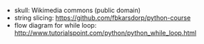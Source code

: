 * skull: Wikimedia commons (public domain)
* string slicing: https://github.com/fbkarsdorp/python-course
* flow diagram for while loop: http://www.tutorialspoint.com/python/python_while_loop.html
